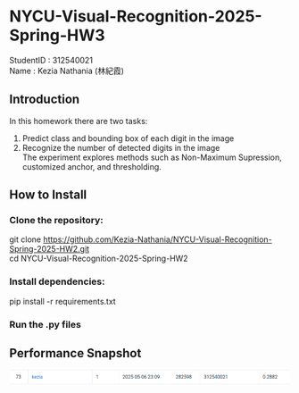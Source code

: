 # NYCU-Visual-Recognition-2025-Spring-HW3
StudentID  : 312540021  
Name       : Kezia Nathania (林紀霞)  

## Introduction 
In this homework there are two tasks: 
1. Predict class and bounding box of each digit in the image 
2. Recognize the number of detected digits in the image   
The experiment explores methods such as Non-Maximum Supression, customized anchor, and thresholding.

## How to Install
### Clone the repository:  
  git clone https://github.com/Kezia-Nathania/NYCU-Visual-Recognition-Spring-2025-HW2.git  
  cd NYCU-Visual-Recognition-2025-Spring-HW2  
### Install dependencies:  
  pip install -r requirements.txt  
### Run the .py files

## Performance Snapshot
![Alt text](PerformanceSnapshot.png)
